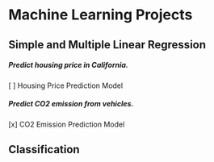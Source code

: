 # Machine Learning Projects

## Simple and Multiple Linear Regression
##### Predict housing price in California.
[ ] Housing Price Prediction Model

##### Predict CO2 emission from vehicles.
[x] CO2 Emission Prediction Model

## Classification

